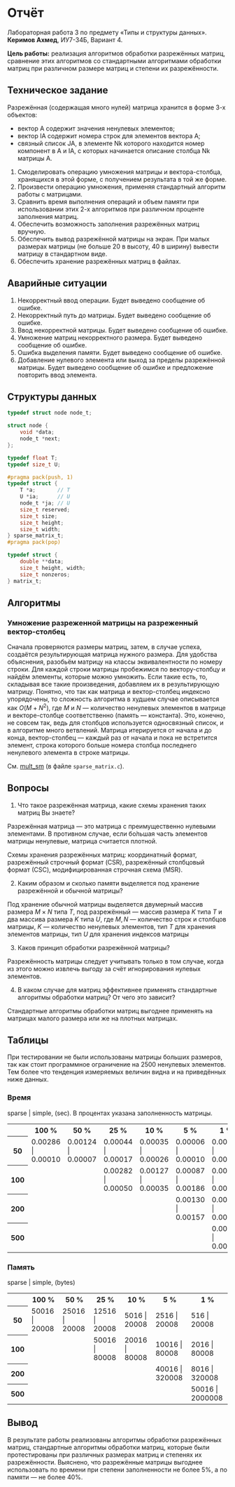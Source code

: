 # Отчёт
Лабораторная работа 3 по предмету «Типы и структуры данных».<br/>
__Керимов Ахмед__, ИУ7-34Б, Вариант 4.

__Цель работы:__ реализация алгоритмов обработки разрежённых матриц, сравнение
этих алгоритмов со стандартными алгоритмами обработки матриц при различном
размере матриц и степени их разрежённости.

## Техническое задание
Разрежённая (содержащая много нулей) матрица хранится в форме 3-х объектов:
- вектор A содержит значения ненулевых элементов;
- вектор IA содержит номера строк для элементов вектора A;
- связный список JA, в элементе Nk которого находится номер компонент в A и IA,
с которых начинается описание столбца Nk матрицы A.

1. Смоделировать операцию умножения матрицы и вектора-столбца, хранящихся в этой
форме, с получением результата в той же форме.
2. Произвести операцию умножения, применяя стандартный алгоритм работы с
матрицами.
3. Сравнить время выполнения операций и объем памяти при использовании этих 2-х
алгоритмов при различном проценте заполнения матриц.
4. Обеспечить возможность заполнения разрежённых матриц вручную.
5. Обеспечить вывод разрежённой матрицы на экран. При малых размерах матрицы
(не больше 20 в высоту, 40 в ширину) вывести матрицу в стандартном виде.
6. Обеспечить хранение разрежённых матриц в файлах.

## Аварийные ситуации
1. Некорректный ввод операции. Будет выведено сообщение об ошибке.
2. Некорректный путь до матрицы. Будет выведено сообщение об ошибке.
3. Ввод некорректной матрицы. Будет выведено сообщение об ошибке.
4. Умножение матриц некорректного размера. Будет выведено сообщение об ошибке.
5. Ошибка выделения памяти. Будет выведено сообщение об ошибке.
6. Добавление нулевого элемента или выход за пределы разрежённой матрицы. Будет
выведено сообщение об ошибке и предложение повторить ввод элемента.

## Структуры данных
```c
typedef struct node node_t;

struct node {
	void *data;
	node_t *next;
};
```
<!-- ** crutch for atom -->

```c
typedef float T;
typedef size_t U;

#pragma pack(push, 1)
typedef struct {
	T *a;       // T
	U *ia;      // U
	node_t *ja; // U
	size_t reserved;
	size_t size;
	size_t height;
	size_t width;
} sparse_matrix_t;
#pragma pack(pop)
```
<!-- ** -->

```c
typedef struct {
	double **data;
	size_t height, width;
	size_t nonzeros;
} matrix_t;
```
<!-- *** crutch for atom -->

## Алгоритмы
### Умножение разреженной матрицы на разреженный вектор-столбец
Сначала проверяются размеры матриц, затем, в случае успеха, создаётся
результирующая матрица нужного размера. Для удобства объяснения,
разобьём матрицу на классы эквивалентности по номеру строки. Для каждой строки
матрицы пробежимся по вектору-столбцу и найдём элементы, которые можно умножить.
Если такие есть, то, складывая все такие произведения, добавляем их в
результирующую матрицу. Понятно, что так как матрица и вектор-столбец индексно
упорядочены, то сложность алгоритма в худшем случае описывается как $O(M+N^2)$,
где $M$ и $N$ — количество ненулевых элементов в матрице и векторе-столбце
соответственно (память — константа). Это, конечно, не совсем так, ведь для
столбцов используется односвязный список, и в алгоритме много ветвлений. Матрица
итерируется от начала и до конца, вектор-столбец — каждый раз от начала и пока
не встретится элемент, строка которого больше номера столбца последнего
ненулевого элемента в строке матрицы.

См. [mult_sm](../src/sparse_matrix.c) (в файле `sparse_matrix.c`).

## Вопросы
1. Что такое разрежённая матрица, какие схемы хранения таких матриц Вы знаете?

Разрежённая матрица — это матрица с преимущественно нулевыми элементами.
В противном случае, если бо́льшая часть элементов матрицы ненулевые, матрица
считается плотной.

Схемы хранения разрежённых матриц: координатный формат, разрежённый строчный
формат (CSR), разрежённый столбцовый формат (СSC), модифицированная строчная
схема (MSR).

2. Каким образом и сколько памяти выделяется под хранение разрежённой и обычной
матрицы?

Под хранение обычной матрицы выделяется двумерный массив размера $M\times N$
типа $T$, под  разрежённый — массив размера $K$ типа $T$ и два массива размера
$K$ типа $U$, где $M, N$ — количество строк и столбцов матрицы, $K$ —
количество ненулевых элементов, тип $T$ для хранения элементов матрицы, тип
$U$ для хранения индексов матрицы  

3. Каков принцип обработки разрежённой матрицы?

Разрежённость матрицы следует учитывать только в том случае, когда из этого
можно извлечь выгоду за счёт игнорирования нулевых элементов.

4. В каком случае для матриц эффективнее применять стандартные алгоритмы
обработки матриц? От чего это зависит?

Стандартные алгоритмы обработки матриц выгоднее применять на матрицах малого
размера или же на плотных матрицах.

## Таблицы
При тестировании не были использованы матрицы больших размеров, так как стоит
программное ограничение на 2500 ненулевых элементов. Тем более что тенденция
измеряемых величин видна и на приведённых ниже данных. 

### Время
sparse | simple, (sec). В процентах указана заполненность матрицы.
<table>
	<tr>
		<th></th>
		<th>100 %</th>
		<th>50 %</th>
		<th>25 %</th>
		<th>10 %</th>
		<th>5 %</th>
		<th>1 %</th>
	</tr>
	<tr>
		<th>50</th>
		<td>0.00286 | 0.00010</td>
		<td>0.00124 | 0.00007</td>
		<td>0.00044 | 0.00017</td>
		<td>0.00035 | 0.00026</td>
		<td>0.00006 | 0.00010</td>
		<td>0.00004 | 0.00027</td>
	</tr>
	<tr>
		<th>100</th>
		<td></td>
		<td></td>
		<td>0.00282 | 0.00050</td>
		<td>0.00127 | 0.00035</td>
		<td>0.00087 | 0.00186</td>
		<td>0.00025 | 0.00158</td>
	</tr>
	<tr>
		<th>200</th>
		<td></td>
		<td></td>
		<td></td>
		<td></td>
		<td>0.00130 | 0.00157</td>
		<td>0.00038 | 0.00176</td>
	</tr>
	<tr>
		<th>500</th>
		<td></td>
		<td></td>
		<td></td>
		<td></td>
		<td></td>
		<td>0.00155 | 0.00671</td>
	</tr>
</table>

### Память
sparse | simple, (bytes)
<table>
	<tr>
		<th></th>
		<th>100 %</th>
		<th>50 %</th>
		<th>25 %</th>
		<th>10 %</th>
		<th>5 %</th>
		<th>1 %</th>
	</tr>
	<tr>
		<th>50</th>
		<td>50016 | 20008</td>
		<td>25016 | 20008</td>
		<td>12516 | 20008</td>
		<td>5016 | 20008</td>
		<td>2516 | 20008</td>
		<td>516 | 20008</td>
	</tr>
	<tr>
		<th>100</th>
		<td></td>
		<td></td>
		<td>50016 | 80008</td>
		<td>20016 | 80008</td>
		<td>10016 | 80008</td>
		<td>2016 | 80008</td>
	</tr>
	<tr>
		<th>200</th>
		<td></td>
		<td></td>
		<td></td>
		<td></td>
		<td>40016 | 320008</td>
		<td>8016 | 320008</td>
	</tr>
	<tr>
		<th>500</th>
		<td></td>
		<td></td>
		<td></td>
		<td></td>
		<td></td>
		<td>50016 | 2000008</td>
	</tr>
</table>


## Вывод
В результате работы реализованы алгоритмы обработки разрежённых матриц,
стандартные алгоритмы обработки матриц, которые были протестированы при
различных размерах матриц и степенях их разрежённости. Выяснено, что
разрежённые матрицы выгоднее использовать по времени при степени заполненности
не более $5\%$, а по памяти — не более $40\%$.
